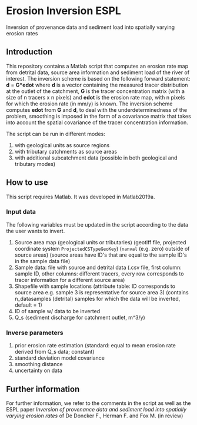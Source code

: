# Erosion Inversion ESPL
Inversion of provenance data and sediment load into spatially varying erosion rates

## Introduction
This repository contains a Matlab script that computes an erosion rate map from detrital data, source area information and sediment load of the river of interest.
The inversion scheme is based on the following forward statement: 
**d** = **G\*edot** 
where **d** is a vector containing the measured tracer distribution at the outlet of the catchment, **G** is the tracer concentration matrix (with a size of n tracers x n pixels) and **edot** is the erosion rate map, with n pixels for which the erosion rate (in mm/y) is known. 
The inversion scheme computes **edot** from **G** and **d**, to deal with the underdeterminedness of the problem, smoothing is imposed in the form of a covariance matrix that takes into account the spatial covariance of the tracer concentration information.

The script can be run in different modes:
1) with geological units as source regions
2) with tributary catchments as source areas
3) with additional subcatchment data (possible in both geological and tributary modes)

## How to use
This script requires Matlab. It was developed in Matlab2019a.
### Input data
The following variables must be updated in the script according to the data the user wants to invert.
1) Source area map
  (geological units or tributaries)
  (geotiff file, projected coordinate system `ProjectedCSTypeGeoKey`)
  (`nanval` (e.g. zero) outside of source areas)
  (source areas have ID's that are equal to the sample ID's in the sample data file)
2) Sample data: file with source and detrital data
  (.csv file, first column: sample ID, other columns: different tracers,
   every row corresponds to tracer information for a different source area)
3) Shapefile with sample locations
   (attribute table: ID corresponds to source area e.g. sample 3 is
   representative for source area 3)
   (contains n_datasamples (detrital) samples for which the data will be inverted,
   default = 1)
4) ID of sample w/ data to be inverted
5) Q_s
(sediment discharge for catchment outlet, m^3/y)

### Inverse parameters
1) prior erosion rate estimation (standard: equal to mean erosion rate derived from Q_s data; constant)
2) standard deviation model covariance
3) smoothing distance
4) uncertainty on data

## Further information
For further information, we refer to the comments in the script as well as the ESPL paper *Inversion of provenance data and sediment load into spatially varying erosion rates* of De Doncker F., Herman F. and Fox M. (in review)
